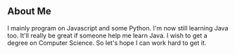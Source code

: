 ## About Me

I mainly program on Javascript and some Python. I'm now still learning Java too. It'll really be great if someone help me learn Java. I wish to get a degree on Computer Science. So let's hope I can work hard to get it.
